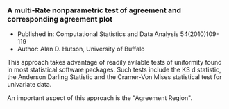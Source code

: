 ### A multi-Rate nonparametric test of agreement and corresponding agreement plot

- Published in: Computational Statistics and Data Analysis 54(2010)109-119
- Author: Alan D. Hutson, University of Buffalo



This approach takes advantage of readily avilable tests of uniformity found in most statistical software packages.
Such tests include the KS d statistic, the Anderson Darling Statistic and the Cramer-Von Mises statistical test for univariate data.

An important aspect of this approach is the "Agreement Region".

